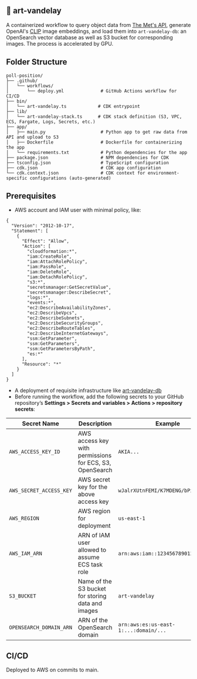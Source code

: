 ## 🎨 art-vandelay

A containerized workflow to query object data from [The Met's API](https://metmuseum.github.io/), generate OpenAI's [CLIP](https://www.github.com/jina-ai/clip-as-service) image embeddings, and load them into `art-vandelay-db`: an OpenSearch vector database as well as S3 bucket for corresponding images. The process is accelerated by GPU.

## Folder Structure

```
poll-position/
├── .github/
│   └── workflows/
│       └── deploy.yml              # GitHub Actions workflow for CI/CD
├── bin/
│   └── art-vandelay.ts            # CDK entrypoint
├── lib/
│   └── art-vandelay-stack.ts      # CDK stack definition (S3, VPC, ECS, Fargate, Logs, Secrets, etc.)
├── app/
│   ├── main.py                     # Python app to get raw data from API and upload to S3
│   ├── Dockerfile                  # Dockerfile for containerizing the app
│   └── requirements.txt            # Python dependencies for the app
├── package.json                    # NPM dependencies for CDK
├── tsconfig.json                   # TypeScript configuration
├── cdk.json                        # CDK app configuration
└── cdk.context.json                # CDK context for environment-specific configurations (auto-generated)
```

## Prerequisites

* AWS account and IAM user with minimal policy, like:
```
{
  "Version": "2012-10-17",
  "Statement": [
    {
      "Effect": "Allow",
      "Action": [
        "cloudformation:*",
        "iam:CreateRole",
        "iam:AttachRolePolicy",
        "iam:PassRole",
        "iam:DeleteRole",
        "iam:DetachRolePolicy",
        "s3:*",
        "secretsmanager:GetSecretValue",
        "secretsmanager:DescribeSecret",
        "logs:*",
        "events:*",
        "ec2:DescribeAvailabilityZones",
        "ec2:DescribeVpcs",
        "ec2:DescribeSubnets",
        "ec2:DescribeSecurityGroups",
        "ec2:DescribeRouteTables",
        "ec2:DescribeInternetGateways",
        "ssm:GetParameter",
        "ssm:GetParameters",
        "ssm:GetParametersByPath",
        "es:*"
      ],
      "Resource": "*"
    }
  ]
}
```
* A deployment of requisite infrastructure like [art-vandelay-db](https://www.github.com/reedmarkham/art-vandelay-db)
* Before running the workflow, add the following secrets to your GitHub repository’s **Settings > Secrets and variables > Actions > repository secrets**:

| Secret Name         | Description                                              | Example                |
|---------------------|---------------------------------------------------------|--------------------------------------|
| `AWS_ACCESS_KEY_ID` | AWS access key with permissions for ECS, S3, OpenSearch | `AKIA...`                            |
| `AWS_SECRET_ACCESS_KEY` | AWS secret key for the above access key             | `wJalrXUtnFEMI/K7MDENG/bPxRfiCY...`  |
| `AWS_REGION`        | AWS region for deployment                               | `us-east-1`                          |
| `AWS_IAM_ARN`       | ARN of IAM user allowed to assume ECS task role         | `arn:aws:iam::123456789012:user/ci`  |
| `S3_BUCKET`         | Name of the S3 bucket for storing data and images       | `art-vandelay`                       |
| `OPENSEARCH_DOMAIN_ARN` | ARN of the OpenSearch domain                       | `arn:aws:es:us-east-1:...:domain/...`|

## CI/CD

Deployed to AWS on commits to main.